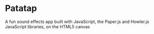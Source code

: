 # Patatap
A fun sound effects app built with JavaScript, the Paper.js and Howler.js JavaScript libraries, on the HTML5 canvas
